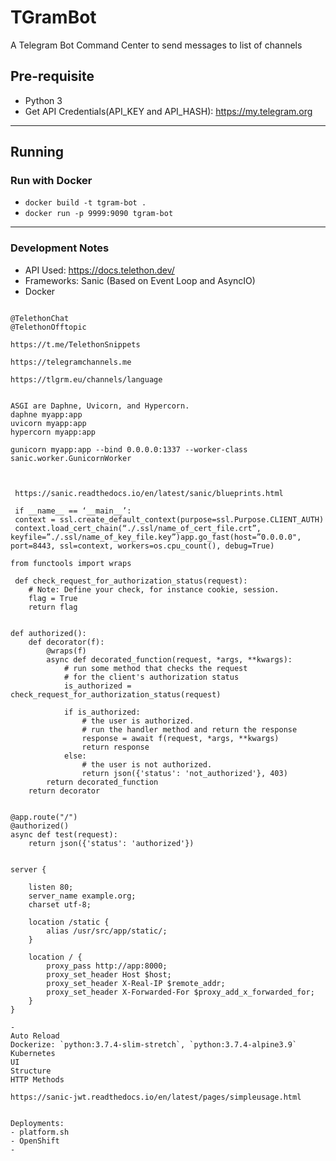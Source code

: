 TGramBot
===

A Telegram Bot Command Center to send messages to list of channels


## Pre-requisite

- Python 3
- Get API Credentials(API_KEY and API_HASH): https://my.telegram.org

---

## Running

### Run with Docker

- `docker build -t tgram-bot .`
- `docker run -p 9999:9090 tgram-bot`

---

### Development Notes

- API Used: https://docs.telethon.dev/
- Frameworks: Sanic (Based on Event Loop and AsyncIO)
- Docker

```

@TelethonChat
@TelethonOfftopic

https://t.me/TelethonSnippets

https://telegramchannels.me

https://tlgrm.eu/channels/language


ASGI are Daphne, Uvicorn, and Hypercorn.
daphne myapp:app
uvicorn myapp:app
hypercorn myapp:app

gunicorn myapp:app --bind 0.0.0.0:1337 --worker-class sanic.worker.GunicornWorker



 https://sanic.readthedocs.io/en/latest/sanic/blueprints.html

 if __name__ == ‘__main__’:
 context = ssl.create_default_context(purpose=ssl.Purpose.CLIENT_AUTH)
 context.load_cert_chain(“./.ssl/name_of_cert_file.crt”, keyfile=”./.ssl/name_of_key_file.key”)app.go_fast(host=”0.0.0.0", port=8443, ssl=context, workers=os.cpu_count(), debug=True)

from functools import wraps

 def check_request_for_authorization_status(request):
    # Note: Define your check, for instance cookie, session.
    flag = True
    return flag


def authorized():
    def decorator(f):
        @wraps(f)
        async def decorated_function(request, *args, **kwargs):
            # run some method that checks the request
            # for the client's authorization status
            is_authorized = check_request_for_authorization_status(request)

            if is_authorized:
                # the user is authorized.
                # run the handler method and return the response
                response = await f(request, *args, **kwargs)
                return response
            else:
                # the user is not authorized.
                return json({'status': 'not_authorized'}, 403)
        return decorated_function
    return decorator


@app.route("/")
@authorized()
async def test(request):
    return json({'status': 'authorized'})


server {

    listen 80;
    server_name example.org;
    charset utf-8;

    location /static {
        alias /usr/src/app/static/;
    }

    location / {
        proxy_pass http://app:8000;
        proxy_set_header Host $host;
        proxy_set_header X-Real-IP $remote_addr;
        proxy_set_header X-Forwarded-For $proxy_add_x_forwarded_for;
    }
}

- 
Auto Reload
Dockerize: `python:3.7.4-slim-stretch`, `python:3.7.4-alpine3.9`
Kubernetes
UI
Structure
HTTP Methods

https://sanic-jwt.readthedocs.io/en/latest/pages/simpleusage.html


Deployments:
- platform.sh
- OpenShift
- 
```